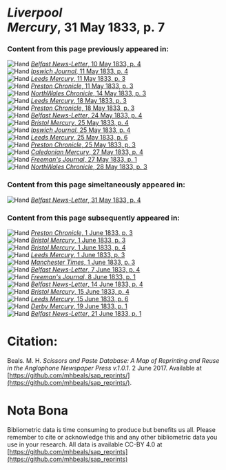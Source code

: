 # *Liverpool Mercury*, 31 May 1833, p. 7  
  
### Content from this page previously appeared in:  
![Hand](http://scissorsandpaste.net/wp-content/uploads/2017/06/smallhandpointer.png) [*Belfast News-Letter*, 10 May 1833, p. 4](https://mhbeals.github.io/sap_html/Belfast-News-Letter/Belfast-News-Letter-10-May-1833-p-4)  
![Hand](http://scissorsandpaste.net/wp-content/uploads/2017/06/smallhandpointer.png) [*Ipswich Journal*, 11 May 1833, p. 4](https://mhbeals.github.io/sap_html/Ipswich-Journal/Ipswich-Journal-11-May-1833-p-4)  
![Hand](http://scissorsandpaste.net/wp-content/uploads/2017/06/smallhandpointer.png) [*Leeds Mercury*, 11 May 1833, p. 3](https://mhbeals.github.io/sap_html/Leeds-Mercury/Leeds-Mercury-11-May-1833-p-3)  
![Hand](http://scissorsandpaste.net/wp-content/uploads/2017/06/smallhandpointer.png) [*Preston Chronicle*, 11 May 1833, p. 3](https://mhbeals.github.io/sap_html/Preston-Chronicle/Preston-Chronicle-11-May-1833-p-3)  
![Hand](http://scissorsandpaste.net/wp-content/uploads/2017/06/smallhandpointer.png) [*NorthWales Chronicle*, 14 May 1833, p. 3](https://mhbeals.github.io/sap_html/NorthWales-Chronicle/NorthWales-Chronicle-14-May-1833-p-3)  
![Hand](http://scissorsandpaste.net/wp-content/uploads/2017/06/smallhandpointer.png) [*Leeds Mercury*, 18 May 1833, p. 3](https://mhbeals.github.io/sap_html/Leeds-Mercury/Leeds-Mercury-18-May-1833-p-3)  
![Hand](http://scissorsandpaste.net/wp-content/uploads/2017/06/smallhandpointer.png) [*Preston Chronicle*, 18 May 1833, p. 3](https://mhbeals.github.io/sap_html/Preston-Chronicle/Preston-Chronicle-18-May-1833-p-3)  
![Hand](http://scissorsandpaste.net/wp-content/uploads/2017/06/smallhandpointer.png) [*Belfast News-Letter*, 24 May 1833, p. 4](https://mhbeals.github.io/sap_html/Belfast-News-Letter/Belfast-News-Letter-24-May-1833-p-4)  
![Hand](http://scissorsandpaste.net/wp-content/uploads/2017/06/smallhandpointer.png) [*Bristol Mercury*, 25 May 1833, p. 4](https://mhbeals.github.io/sap_html/Bristol-Mercury/Bristol-Mercury-25-May-1833-p-4)  
![Hand](http://scissorsandpaste.net/wp-content/uploads/2017/06/smallhandpointer.png) [*Ipswich Journal*, 25 May 1833, p. 4](https://mhbeals.github.io/sap_html/Ipswich-Journal/Ipswich-Journal-25-May-1833-p-4)  
![Hand](http://scissorsandpaste.net/wp-content/uploads/2017/06/smallhandpointer.png) [*Leeds Mercury*, 25 May 1833, p. 6](https://mhbeals.github.io/sap_html/Leeds-Mercury/Leeds-Mercury-25-May-1833-p-6)  
![Hand](http://scissorsandpaste.net/wp-content/uploads/2017/06/smallhandpointer.png) [*Preston Chronicle*, 25 May 1833, p. 3](https://mhbeals.github.io/sap_html/Preston-Chronicle/Preston-Chronicle-25-May-1833-p-3)  
![Hand](http://scissorsandpaste.net/wp-content/uploads/2017/06/smallhandpointer.png) [*Caledonian Mercury*, 27 May 1833, p. 4](https://mhbeals.github.io/sap_html/Caledonian-Mercury/Caledonian-Mercury-27-May-1833-p-4)  
![Hand](http://scissorsandpaste.net/wp-content/uploads/2017/06/smallhandpointer.png) [*Freeman's Journal*, 27 May 1833, p. 1](https://mhbeals.github.io/sap_html/Freeman's-Journal/Freeman's-Journal-27-May-1833-p-1)  
![Hand](http://scissorsandpaste.net/wp-content/uploads/2017/06/smallhandpointer.png) [*NorthWales Chronicle*, 28 May 1833, p. 3](https://mhbeals.github.io/sap_html/NorthWales-Chronicle/NorthWales-Chronicle-28-May-1833-p-3)  
  
### Content from this page simeltaneously appeared in:  
![Hand](http://scissorsandpaste.net/wp-content/uploads/2017/06/smallhandpointer.png) [*Belfast News-Letter*, 31 May 1833, p. 4](https://mhbeals.github.io/sap_html/Belfast-News-Letter/Belfast-News-Letter-31-May-1833-p-4)  
  
### Content from this page subsequently appeared in:  
![Hand](http://scissorsandpaste.net/wp-content/uploads/2017/06/smallhandpointer.png) [*Preston Chronicle*, 1 June 1833, p. 3](https://mhbeals.github.io/sap_html/Preston-Chronicle/Preston-Chronicle-1-June-1833-p-3)  
![Hand](http://scissorsandpaste.net/wp-content/uploads/2017/06/smallhandpointer.png) [*Bristol Mercury*, 1 June 1833, p. 3](https://mhbeals.github.io/sap_html/Bristol-Mercury/Bristol-Mercury-1-June-1833-p-3)  
![Hand](http://scissorsandpaste.net/wp-content/uploads/2017/06/smallhandpointer.png) [*Bristol Mercury*, 1 June 1833, p. 4](https://mhbeals.github.io/sap_html/Bristol-Mercury/Bristol-Mercury-1-June-1833-p-4)  
![Hand](http://scissorsandpaste.net/wp-content/uploads/2017/06/smallhandpointer.png) [*Leeds Mercury*, 1 June 1833, p. 3](https://mhbeals.github.io/sap_html/Leeds-Mercury/Leeds-Mercury-1-June-1833-p-3)  
![Hand](http://scissorsandpaste.net/wp-content/uploads/2017/06/smallhandpointer.png) [*Manchester Times*, 1 June 1833, p. 3](https://mhbeals.github.io/sap_html/Manchester-Times/Manchester-Times-1-June-1833-p-3)  
![Hand](http://scissorsandpaste.net/wp-content/uploads/2017/06/smallhandpointer.png) [*Belfast News-Letter*, 7 June 1833, p. 4](https://mhbeals.github.io/sap_html/Belfast-News-Letter/Belfast-News-Letter-7-June-1833-p-4)  
![Hand](http://scissorsandpaste.net/wp-content/uploads/2017/06/smallhandpointer.png) [*Freeman's Journal*, 8 June 1833, p. 1](https://mhbeals.github.io/sap_html/Freeman's-Journal/Freeman's-Journal-8-June-1833-p-1)  
![Hand](http://scissorsandpaste.net/wp-content/uploads/2017/06/smallhandpointer.png) [*Belfast News-Letter*, 14 June 1833, p. 4](https://mhbeals.github.io/sap_html/Belfast-News-Letter/Belfast-News-Letter-14-June-1833-p-4)  
![Hand](http://scissorsandpaste.net/wp-content/uploads/2017/06/smallhandpointer.png) [*Bristol Mercury*, 15 June 1833, p. 4](https://mhbeals.github.io/sap_html/Bristol-Mercury/Bristol-Mercury-15-June-1833-p-4)  
![Hand](http://scissorsandpaste.net/wp-content/uploads/2017/06/smallhandpointer.png) [*Leeds Mercury*, 15 June 1833, p. 6](https://mhbeals.github.io/sap_html/Leeds-Mercury/Leeds-Mercury-15-June-1833-p-6)  
![Hand](http://scissorsandpaste.net/wp-content/uploads/2017/06/smallhandpointer.png) [*Derby Mercury*, 19 June 1833, p. 1](https://mhbeals.github.io/sap_html/Derby-Mercury/Derby-Mercury-19-June-1833-p-1)  
![Hand](http://scissorsandpaste.net/wp-content/uploads/2017/06/smallhandpointer.png) [*Belfast News-Letter*, 21 June 1833, p. 1](https://mhbeals.github.io/sap_html/Belfast-News-Letter/Belfast-News-Letter-21-June-1833-p-1)  


# Citation: 

Beals. M. H. *Scissors and Paste Database: A Map of Reprinting and Reuse in the Anglophone Newspaper Press v.1.0.1.* 2 June 2017. Available at [https://github.com/mhbeals/sap_reprints/](https://github.com/mhbeals/sap_reprints/). 

# Nota Bona

Bibliometric data is time consuming to produce but benefits us all. Please remember to cite or acknowledge this and any other bibliometric data you use in your research. All data is available CC-BY 4.0 at [https://github.com/mhbeals/sap_reprints](https://github.com/mhbeals/sap_reprints)